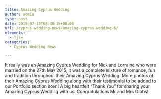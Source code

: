 ```yaml
---
title: Amazing Cyprus Wedding
author: admin
type: post
date: 2015-07-15T08:40:15+00:00
url: /cyprus-wedding-news/amazing-cyprus-wedding-6/
elements:
  - Tjs=
categories:
  - Cyprus Wedding News

---
```

It really was an Amazing Cyprus Wedding for Nick and Lorraine who were married on the 27th May 2015, it was a complete mixture of romance, fun and tradition throughout their Amazing Cyprus Wedding. More photos of their Amazing Cyprus Wedding along with their testimonial to be added to our Portfolio section soon! A big heartfelt &#8220;Thank You&#8221; for sharing your Amazing Cyprus Wedding with us. Congratulations Mr and Mrs Gibbs!
